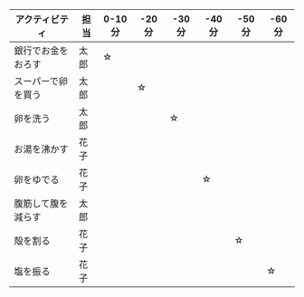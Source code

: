 
|アクティビティ| 担当 | 0-10分 |-20分|-30分|-40分|-50分|-60分|
----|----|---|---|---|---|---|---|
|銀行でお金をおろす| 太郎 |☆|||||||
|スーパーで卵を買う| 太郎 ||☆||||||
|卵を洗う| 太郎 | ||☆||||||
|お湯を沸かす| 花子 ||||||||
|卵をゆでる| 花子 ||||☆||||
|腹筋して腹を減らす| 太郎 ||||||||
|殻を割る| 花子 |||||☆|||
|塩を振る| 花子 ||||||☆|